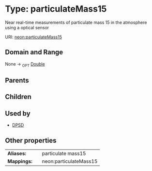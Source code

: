 
# Type: particulateMass15


Near real-time measurements of particulate mass 15 in the atmosphere using a optical sensor

URI: [neon:particulateMass15](https://data.neonscience.org/particulateMass15)


## Domain and Range

None ->  <sub>OPT</sub> [Double](types/Double.md)

## Parents


## Children


## Used by

 * [DPSD](DPSD.md)

## Other properties

|  |  |  |
| --- | --- | --- |
| **Aliases:** | | particulate mass15 |
| **Mappings:** | | neon:particulateMass15 |

